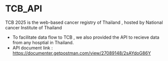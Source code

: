 # TCB_API

TCB 2025 is the web-based cancer registry of Thailand , hosted by National cancer Institute of Thailand
- To facilitate data flow to TCB , we also provided the API to recieve data from any hosptial in Thailand.
- API document link :
  https://documenter.getpostman.com/view/27089148/2sAYdoG86Y
